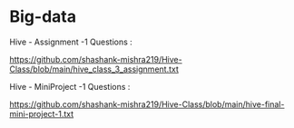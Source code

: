 # Big-data

 Hive - Assignment -1 Questions :

https://github.com/shashank-mishra219/Hive-Class/blob/main/hive_class_3_assignment.txt


Hive - MiniProject -1 Questions :

https://github.com/shashank-mishra219/Hive-Class/blob/main/hive-final-mini-project-1.txt
